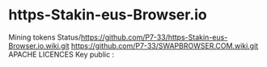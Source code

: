 # https-Stakin-eus-Browser.io
Mining tokens
Status/https://github.com/P7-33/https-Stakin-eus-Browser.io.wiki.git
https://github.com/P7-33/SWAPBROWSER.COM.wiki.git
APACHE LICENCES
Key public : 
